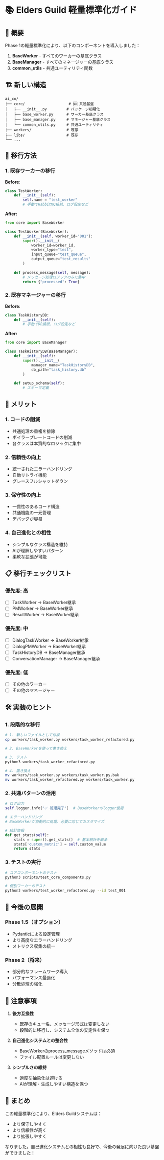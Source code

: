 # 📚 Elders Guild 軽量標準化ガイド

## 🎯 概要

Phase 1の軽量標準化により、以下のコンポーネントを導入しました：

1. **BaseWorker** - すべてのワーカーの基底クラス
2. **BaseManager** - すべてのマネージャーの基底クラス
3. **common_utils** - 共通ユーティリティ関数

## 🏗️ 新しい構造

```
ai_co/
├── core/                    # 🆕 共通基盤
│   ├── __init__.py         # パッケージ初期化
│   ├── base_worker.py      # ワーカー基底クラス
│   ├── base_manager.py     # マネージャー基底クラス
│   └── common_utils.py     # 共通ユーティリティ
├── workers/                # 既存
├── libs/                   # 既存
└── ...
```

## 🔄 移行方法

### 1. 既存ワーカーの移行

**Before:**
```python
class TestWorker:
    def __init__(self):
        self.name = "test_worker"
        # 手動でRabbitMQ接続、ログ設定など
```

**After:**
```python
from core import BaseWorker

class TestWorker(BaseWorker):
    def __init__(self, worker_id="001"):
        super().__init__(
            worker_id=worker_id,
            worker_type="test",
            input_queue="test_queue",
            output_queue="test_results"
        )
    
    def process_message(self, message):
        # メッセージ処理ロジックのみに集中
        return {"processed": True}
```

### 2. 既存マネージャーの移行

**Before:**
```python
class TaskHistoryDB:
    def __init__(self):
        # 手動でDB接続、ログ設定など
```

**After:**
```python
from core import BaseManager

class TaskHistoryDB(BaseManager):
    def __init__(self):
        super().__init__(
            manager_name="TaskHistoryDB",
            db_path="task_history.db"
        )
    
    def setup_schema(self):
        # スキーマ定義
```

## 🎯 メリット

### 1. **コードの削減**
- 共通処理の重複を排除
- ボイラープレートコードの削減
- 各クラスは本質的なロジックに集中

### 2. **信頼性の向上**
- 統一されたエラーハンドリング
- 自動リトライ機能
- グレースフルシャットダウン

### 3. **保守性の向上**
- 一貫性のあるコード構造
- 共通機能の一元管理
- デバッグが容易

### 4. **自己進化との相性**
- シンプルなクラス構造を維持
- AIが理解しやすいパターン
- 柔軟な拡張が可能

## 📋 移行チェックリスト

### 優先度: 高
- [ ] TaskWorker → BaseWorker継承
- [ ] PMWorker → BaseWorker継承
- [ ] ResultWorker → BaseWorker継承

### 優先度: 中
- [ ] DialogTaskWorker → BaseWorker継承
- [ ] DialogPMWorker → BaseWorker継承
- [ ] TaskHistoryDB → BaseManager継承
- [ ] ConversationManager → BaseManager継承

### 優先度: 低
- [ ] その他のワーカー
- [ ] その他のマネージャー

## 🛠️ 実装のヒント

### 1. 段階的な移行
```bash
# 1. 新しいファイルとして作成
cp workers/task_worker.py workers/task_worker_refactored.py

# 2. BaseWorkerを使って書き換え

# 3. テスト
python3 workers/task_worker_refactored.py

# 4. 置き換え
mv workers/task_worker.py workers/task_worker.py.bak
mv workers/task_worker_refactored.py workers/task_worker.py
```

### 2. 共通パターンの活用
```python
# ログ出力
self.logger.info("✅ 処理完了")  # BaseWorkerのlogger使用

# エラーハンドリング
# BaseWorkerが自動的に処理、必要に応じてカスタマイズ

# 統計情報
def get_stats(self):
    stats = super().get_stats()  # 基本統計を継承
    stats['custom_metric'] = self.custom_value
    return stats
```

### 3. テストの実行
```bash
# コアコンポーネントのテスト
python3 scripts/test_core_components.py

# 個別ワーカーのテスト
python3 workers/test_worker_refactored.py --id test_001
```

## 🚀 今後の展開

### Phase 1.5（オプション）
- Pydanticによる設定管理
- より高度なエラーハンドリング
- メトリクス収集の統一

### Phase 2（将来）
- 部分的なフレームワーク導入
- パフォーマンス最適化
- 分散処理の強化

## 📝 注意事項

1. **後方互換性**
   - 既存のキュー名、メッセージ形式は変更しない
   - 段階的に移行し、システム全体の安定性を保つ

2. **自己進化システムとの整合性**
   - BaseWorkerのprocess_messageメソッドは必須
   - ファイル配置ルールは変更しない

3. **シンプルさの維持**
   - 過度な抽象化は避ける
   - AIが理解・生成しやすい構造を保つ

## 🎉 まとめ

この軽量標準化により、Elders Guildシステムは：
- より保守しやすく
- より信頼性が高く
- より拡張しやすく

なりました。自己進化システムとの相性も良好で、今後の発展に向けた良い基盤ができました！
